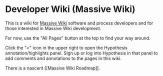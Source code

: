 # Developer Wiki (Massive Wiki)

This is a wiki for [Massive Wiki](https://massive.wiki/) software and process developers and for those interested in Massive Wiki development.

For now, use the "All Pages" button at the top to find your way around.

Click the "<" icon in the upper right to open the Hypothesis annotation/highlights panel.  Sign up or log into Hypothesis in that panel to add comments and annotations to the pages in this wiki.

There is a nascent [[Massive Wiki Roadmap]].
